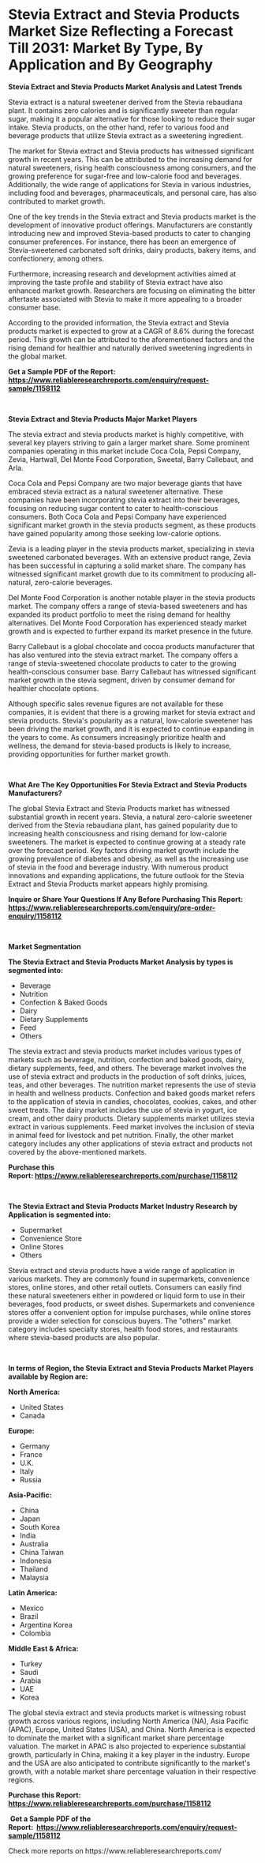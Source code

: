 <p><h1>Stevia Extract and Stevia Products Market Size Reflecting a Forecast Till 2031: Market By Type, By Application and By Geography</h1></p><p><strong>Stevia Extract and Stevia Products Market Analysis and Latest Trends</strong></p>
<p><p>Stevia extract is a natural sweetener derived from the Stevia rebaudiana plant. It contains zero calories and is significantly sweeter than regular sugar, making it a popular alternative for those looking to reduce their sugar intake. Stevia products, on the other hand, refer to various food and beverage products that utilize Stevia extract as a sweetening ingredient.</p><p>The market for Stevia extract and Stevia products has witnessed significant growth in recent years. This can be attributed to the increasing demand for natural sweeteners, rising health consciousness among consumers, and the growing preference for sugar-free and low-calorie food and beverages. Additionally, the wide range of applications for Stevia in various industries, including food and beverages, pharmaceuticals, and personal care, has also contributed to market growth.</p><p>One of the key trends in the Stevia extract and Stevia products market is the development of innovative product offerings. Manufacturers are constantly introducing new and improved Stevia-based products to cater to changing consumer preferences. For instance, there has been an emergence of Stevia-sweetened carbonated soft drinks, dairy products, bakery items, and confectionery, among others.</p><p>Furthermore, increasing research and development activities aimed at improving the taste profile and stability of Stevia extract have also enhanced market growth. Researchers are focusing on eliminating the bitter aftertaste associated with Stevia to make it more appealing to a broader consumer base.</p><p>According to the provided information, the Stevia extract and Stevia products market is expected to grow at a CAGR of 8.6% during the forecast period. This growth can be attributed to the aforementioned factors and the rising demand for healthier and naturally derived sweetening ingredients in the global market.</p></p>
<p><strong>Get a Sample PDF of the Report:&nbsp; <a href="https://www.reliableresearchreports.com/enquiry/request-sample/1158112">https://www.reliableresearchreports.com/enquiry/request-sample/1158112</a></strong></p>
<p>&nbsp;</p>
<p><strong>Stevia Extract and Stevia Products Major Market Players</strong></p>
<p><p>The stevia extract and stevia products market is highly competitive, with several key players striving to gain a larger market share. Some prominent companies operating in this market include Coca Cola, Pepsi Company, Zevia, Hartwall, Del Monte Food Corporation, Sweetal, Barry Callebaut, and Arla.</p><p>Coca Cola and Pepsi Company are two major beverage giants that have embraced stevia extract as a natural sweetener alternative. These companies have been incorporating stevia extract into their beverages, focusing on reducing sugar content to cater to health-conscious consumers. Both Coca Cola and Pepsi Company have experienced significant market growth in the stevia products segment, as these products have gained popularity among those seeking low-calorie options.</p><p>Zevia is a leading player in the stevia products market, specializing in stevia sweetened carbonated beverages. With an extensive product range, Zevia has been successful in capturing a solid market share. The company has witnessed significant market growth due to its commitment to producing all-natural, zero-calorie beverages.</p><p>Del Monte Food Corporation is another notable player in the stevia products market. The company offers a range of stevia-based sweeteners and has expanded its product portfolio to meet the rising demand for healthy alternatives. Del Monte Food Corporation has experienced steady market growth and is expected to further expand its market presence in the future.</p><p>Barry Callebaut is a global chocolate and cocoa products manufacturer that has also ventured into the stevia extract market. The company offers a range of stevia-sweetened chocolate products to cater to the growing health-conscious consumer base. Barry Callebaut has witnessed significant market growth in the stevia segment, driven by consumer demand for healthier chocolate options.</p><p>Although specific sales revenue figures are not available for these companies, it is evident that there is a growing market for stevia extract and stevia products. Stevia's popularity as a natural, low-calorie sweetener has been driving the market growth, and it is expected to continue expanding in the years to come. As consumers increasingly prioritize health and wellness, the demand for stevia-based products is likely to increase, providing opportunities for further market growth.</p></p>
<p>&nbsp;</p>
<p><strong>What Are The Key Opportunities For Stevia Extract and Stevia Products Manufacturers?</strong></p>
<p><p>The global Stevia Extract and Stevia Products market has witnessed substantial growth in recent years. Stevia, a natural zero-calorie sweetener derived from the Stevia rebaudiana plant, has gained popularity due to increasing health consciousness and rising demand for low-calorie sweeteners. The market is expected to continue growing at a steady rate over the forecast period. Key factors driving market growth include the growing prevalence of diabetes and obesity, as well as the increasing use of stevia in the food and beverage industry. With numerous product innovations and expanding applications, the future outlook for the Stevia Extract and Stevia Products market appears highly promising.</p></p>
<p><strong>Inquire or Share Your Questions If Any Before Purchasing This Report: <a href="https://www.reliableresearchreports.com/enquiry/pre-order-enquiry/1158112">https://www.reliableresearchreports.com/enquiry/pre-order-enquiry/1158112</a></strong></p>
<p>&nbsp;</p>
<p><strong>Market Segmentation</strong></p>
<p><strong>The Stevia Extract and Stevia Products Market Analysis by types is segmented into:</strong></p>
<p><ul><li>Beverage</li><li>Nutrition</li><li>Confection & Baked Goods</li><li>Dairy</li><li>Dietary Supplements</li><li>Feed</li><li>Others</li></ul></p>
<p><p>The stevia extract and stevia products market includes various types of markets such as beverage, nutrition, confection and baked goods, dairy, dietary supplements, feed, and others. The beverage market involves the use of stevia extract and products in the production of soft drinks, juices, teas, and other beverages. The nutrition market represents the use of stevia in health and wellness products. Confection and baked goods market refers to the application of stevia in candies, chocolates, cookies, cakes, and other sweet treats. The dairy market includes the use of stevia in yogurt, ice cream, and other dairy products. Dietary supplements market utilizes stevia extract in various supplements. Feed market involves the inclusion of stevia in animal feed for livestock and pet nutrition. Finally, the other market category includes any other applications of stevia extract and products not covered by the above-mentioned markets.</p></p>
<p><strong>Purchase this Report:&nbsp;<a href="https://www.reliableresearchreports.com/purchase/1158112">https://www.reliableresearchreports.com/purchase/1158112</a></strong></p>
<p>&nbsp;</p>
<p><strong>The Stevia Extract and Stevia Products Market Industry Research by Application is segmented into:</strong></p>
<p><ul><li>Supermarket</li><li>Convenience Store</li><li>Online Stores</li><li>Others</li></ul></p>
<p><p>Stevia extract and stevia products have a wide range of application in various markets. They are commonly found in supermarkets, convenience stores, online stores, and other retail outlets. Consumers can easily find these natural sweeteners either in powdered or liquid form to use in their beverages, food products, or sweet dishes. Supermarkets and convenience stores offer a convenient option for impulse purchases, while online stores provide a wider selection for conscious buyers. The "others" market category includes specialty stores, health food stores, and restaurants where stevia-based products are also popular.</p></p>
<p>&nbsp;</p>
<p><strong>In terms of Region, the Stevia Extract and Stevia Products Market Players available by Region are:</strong></p>
<p>
    <p> <strong> North America: </strong>
        <ul>
            <li>United States</li>
            <li>Canada</li>
        </ul>
        </p> 
    <p> <strong> Europe: </strong>
        <ul>
            <li>Germany</li>
            <li>France</li>
            <li>U.K.</li>
            <li>Italy</li>
            <li>Russia</li>
        </ul>
        </p> 
    <p> <strong> Asia-Pacific: </strong>
        <ul>
            <li>China</li>
            <li>Japan</li>
            <li>South Korea</li>
            <li>India</li>
            <li>Australia</li>
            <li>China Taiwan</li>
            <li>Indonesia</li>
            <li>Thailand</li>
            <li>Malaysia</li>
        </ul>
        </p> 
    <p> <strong> Latin America: </strong>
        <ul>
            <li>Mexico</li>
            <li>Brazil</li>
            <li>Argentina Korea</li>
            <li>Colombia</li>
        </ul>
        </p> 
    <p> <strong> Middle East & Africa: </strong>
        <ul>
            <li>Turkey</li>
            <li>Saudi</li>
            <li>Arabia</li>
            <li>UAE</li>
            <li>Korea</li>
        </ul>
    </p>
    </p>
<p><p>The global stevia extract and stevia products market is witnessing robust growth across various regions, including North America (NA), Asia Pacific (APAC), Europe, United States (USA), and China. North America is expected to dominate the market with a significant market share percentage valuation. The market in APAC is also projected to experience substantial growth, particularly in China, making it a key player in the industry. Europe and the USA are also anticipated to contribute significantly to the market's growth, with a notable market share percentage valuation in their respective regions.</p></p>
<p><strong>Purchase this Report: <a href="https://www.reliableresearchreports.com/purchase/1158112">https://www.reliableresearchreports.com/purchase/1158112</a></strong></p>
<p>&nbsp;<strong>Get a Sample PDF of the Report:&nbsp;&nbsp;<a href="https://www.reliableresearchreports.com/enquiry/request-sample/1158112">https://www.reliableresearchreports.com/enquiry/request-sample/1158112</a></strong></p>
<p><strong></strong></p>
<p>Check more reports on https://www.reliableresearchreports.com/</p>